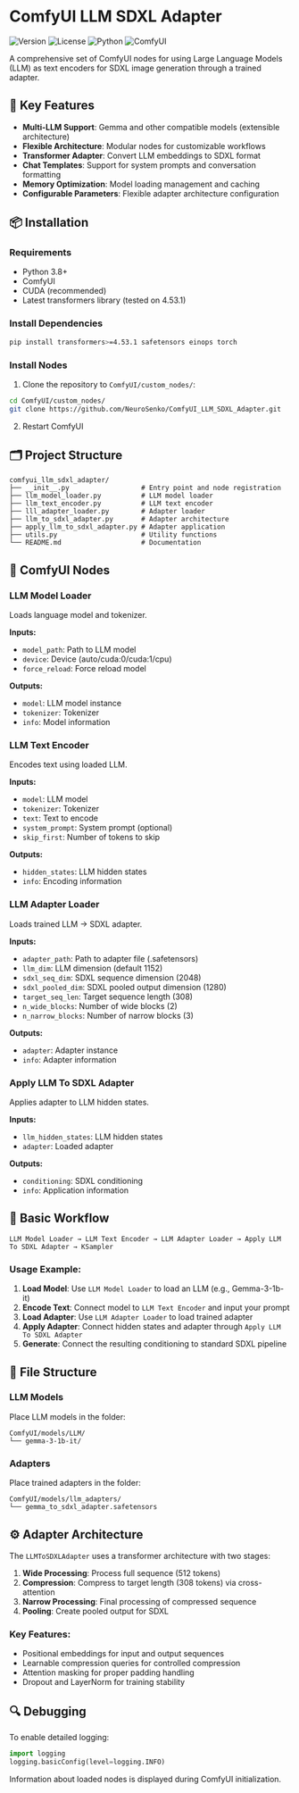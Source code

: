 # ComfyUI LLM SDXL Adapter

![Version](https://img.shields.io/badge/version-1.0.0-blue.svg)
![License](https://img.shields.io/badge/license-MIT-green.svg)
![Python](https://img.shields.io/badge/python-3.8+-blue.svg)
![ComfyUI](https://img.shields.io/badge/ComfyUI-compatible-orange.svg)

A comprehensive set of ComfyUI nodes for using Large Language Models (LLM) as text encoders for SDXL image generation through a trained adapter.

## 🚀 Key Features

- **Multi-LLM Support**: Gemma and other compatible models (extensible architecture)
- **Flexible Architecture**: Modular nodes for customizable workflows
- **Transformer Adapter**: Convert LLM embeddings to SDXL format
- **Chat Templates**: Support for system prompts and conversation formatting
- **Memory Optimization**: Model loading management and caching
- **Configurable Parameters**: Flexible adapter architecture configuration

## 📦 Installation

### Requirements
- Python 3.8+
- ComfyUI
- CUDA (recommended)
- Latest transformers library (tested on 4.53.1)

### Install Dependencies
```bash
pip install transformers>=4.53.1 safetensors einops torch
```

### Install Nodes
1. Clone the repository to `ComfyUI/custom_nodes/`:
```bash
cd ComfyUI/custom_nodes/
git clone https://github.com/NeuroSenko/ComfyUI_LLM_SDXL_Adapter.git
```

2. Restart ComfyUI

## 🗂️ Project Structure

```
comfyui_llm_sdxl_adapter/
├── __init__.py                  # Entry point and node registration
├── llm_model_loader.py          # LLM model loader
├── llm_text_encoder.py          # LLM text encoder
├── lll_adapter_loader.py        # Adapter loader
├── llm_to_sdxl_adapter.py       # Adapter architecture
├── apply_llm_to_sdxl_adapter.py # Adapter application
├── utils.py                     # Utility functions
└── README.md                    # Documentation
```

## 🔧 ComfyUI Nodes

### LLM Model Loader
Loads language model and tokenizer.

**Inputs:**
- `model_path`: Path to LLM model
- `device`: Device (auto/cuda:0/cuda:1/cpu)
- `force_reload`: Force reload model

**Outputs:**
- `model`: LLM model instance
- `tokenizer`: Tokenizer
- `info`: Model information

### LLM Text Encoder
Encodes text using loaded LLM.

**Inputs:**
- `model`: LLM model
- `tokenizer`: Tokenizer
- `text`: Text to encode
- `system_prompt`: System prompt (optional)
- `skip_first`: Number of tokens to skip

**Outputs:**
- `hidden_states`: LLM hidden states
- `info`: Encoding information

### LLM Adapter Loader
Loads trained LLM -> SDXL adapter.

**Inputs:**
- `adapter_path`: Path to adapter file (.safetensors)
- `llm_dim`: LLM dimension (default 1152)
- `sdxl_seq_dim`: SDXL sequence dimension (2048)
- `sdxl_pooled_dim`: SDXL pooled output dimension (1280)
- `target_seq_len`: Target sequence length (308)
- `n_wide_blocks`: Number of wide blocks (2)
- `n_narrow_blocks`: Number of narrow blocks (3)

**Outputs:**
- `adapter`: Adapter instance
- `info`: Adapter information

### Apply LLM To SDXL Adapter
Applies adapter to LLM hidden states.

**Inputs:**
- `llm_hidden_states`: LLM hidden states
- `adapter`: Loaded adapter

**Outputs:**
- `conditioning`: SDXL conditioning
- `info`: Application information

## 🎯 Basic Workflow

```
LLM Model Loader → LLM Text Encoder → LLM Adapter Loader → Apply LLM To SDXL Adapter → KSampler
```

### Usage Example:

1. **Load Model**: Use `LLM Model Loader` to load an LLM (e.g., Gemma-3-1b-it)
2. **Encode Text**: Connect model to `LLM Text Encoder` and input your prompt
3. **Load Adapter**: Use `LLM Adapter Loader` to load trained adapter
4. **Apply Adapter**: Connect hidden states and adapter through `Apply LLM To SDXL Adapter`
5. **Generate**: Connect the resulting conditioning to standard SDXL pipeline

## 📁 File Structure

### LLM Models
Place LLM models in the folder:
```
ComfyUI/models/LLM/
└── gemma-3-1b-it/
```

### Adapters
Place trained adapters in the folder:
```
ComfyUI/models/llm_adapters/
└── gemma_to_sdxl_adapter.safetensors
```

## ⚙️ Adapter Architecture

The `LLMToSDXLAdapter` uses a transformer architecture with two stages:

1. **Wide Processing**: Process full sequence (512 tokens)
2. **Compression**: Compress to target length (308 tokens) via cross-attention
3. **Narrow Processing**: Final processing of compressed sequence
4. **Pooling**: Create pooled output for SDXL

### Key Features:
- Positional embeddings for input and output sequences
- Learnable compression queries for controlled compression
- Attention masking for proper padding handling
- Dropout and LayerNorm for training stability

## 🔍 Debugging

To enable detailed logging:

```python
import logging
logging.basicConfig(level=logging.INFO)
```

Information about loaded nodes is displayed during ComfyUI initialization.

